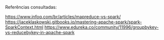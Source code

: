 Referências consultadas:

https://www.infoq.com/br/articles/mapreduce-vs-spark/
https://jaceklaskowski.gitbooks.io/mastering-apache-spark/spark-SparkContext.html
https://www.edureka.co/community/11996/groupbykey-vs-reducebykey-in-apache-spark
